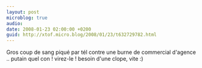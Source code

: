 ```yaml
---
layout: post
microblog: true
audio: 
date: 2008-01-23 02:00:00 +0200
guid: http://xtof.micro.blog/2008/01/23/t632729782.html
---
```

Gros coup de sang piqué par tél contre une burne de commercial d'agence .. putain quel con ! virez-le ! besoin d'une clope, vite :)
